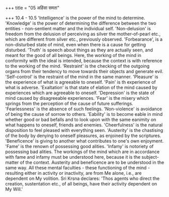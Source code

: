 +++
title = "05 अहिंसा समता"

+++
10.4 - 10.5 'Intelligence' is the power of the mind to determine.
'Knowledge' is the power of determining the difference between the two
entities - non-sentient matter and the individual self. 'Non-delusion'
is freedom from the delusion of perceiving as silver the mother-of-pearl
etc., which are different from silver etc., previously observed.
'Forbearance', is a non-disturbed state of mind, even when there is a
cause for getting disturbed. 'Truth' is speech about things as they are
actually seen, and meant for the good of all beings. Here, the working
of the mind in conformity with the ideal is intended, because the
context is with reference to the working of the mind. 'Restraint' is the
checking of the outgoing organs from their tendency to move towards
their objects and generate evil. 'Self-control' is the restraint of the
mind in the same manner. 'Pleasure' is the experience of what is
agreeable to oneself. 'Pain' is th experience of what is adverse.
'Exaltation' is that state of elation of the mind caused by experiences
which are agreeable to oneself. 'Depression' is the state of mind caused
by disagreeable experiences. 'Fear' is the misery which springs from the
perception of the cause of future sufferings. 'Fearlessness' is the
absence of such feelings. 'Non-violence' is avoidance of being the cause
of sorrow to others. 'Eability' is to become eable in mind whether good
or bad befalls and to look upon with the same eanimity on what happens
to oneself, friends and enemies. 'Cheerfulness' is the natural
disposition to feel pleased with everything seen. 'Austerity' is the
chastising of the body by denying to oneself pleasures, as enjoined by
the scriptures. 'Beneficence' is giving to another what contributes to
one's own enjoyment. 'Fame' is the renown of possessing good alities.
'Infamy' is notoriety of possessing bad alities. The workings of the
mind which are in accordance with fame and infamy must be understood
here, because it is the subject-matter of the context. Austerity and
beneficence are to be understood in the same way. All these mental
faculties - these functioning of the mind - resulting either in activity
or inactivity, are from Me alone, i.e., are dependent on My volition.
Sri Krsna declares: 'Thos agents who direct the creation, sustentation
etc., of all beings, have their activity dependent on My Will.'
